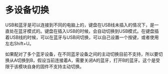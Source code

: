 # 多设备切换

USB和蓝牙是可以连接到不同的电脑上的，键盘在USB线未插入的情况下，是一直处在蓝牙模式的。键盘在插入USB的时候，会自动切换到USB模式。在键盘插着USB线的时候，可以在蓝牙与USB间切换，可以自己设置一个按键，或者使用左右Shift+U。

如果配对了多个蓝牙设备，在不同蓝牙设备之间的主动切换目前不支持，所以要切换从A切换到B，假设当前连接着A，需要关闭A的蓝牙，打开B的蓝牙。这个是受限于该模块自身的固件不支持主动切换。

